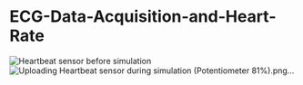 # ECG-Data-Acquisition-and-Heart-Rate
![Heartbeat sensor before simulation](https://github.com/user-attachments/assets/57b2f06f-ed58-4107-8600-a4a83f1088f1)
![Uploading Heartbeat sensor during simulation (Potentiometer 81%).png…]()
